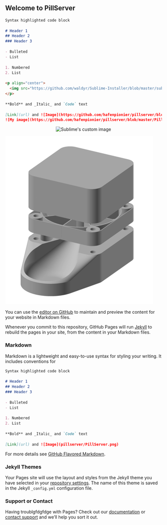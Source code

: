 ## Welcome to PillServer


```markdown
Syntax highlighted code block

# Header 1
## Header 2
### Header 3

- Bulleted
- List

1. Numbered
2. List

<p align="center">
  <img src="https://github.com/waldyr/Sublime-Installer/blob/master/sublime_text.png?raw=true" alt="Sublime's custom image"/>
</p>

**Bold** and _Italic_ and `Code` text

[Link](url) and ![Image](https://github.com/hafenpionier/pillserver/blob/master/PillServer.png)
![My image](https://github.com/hafenpionier/pillserver/blob/master/PillServer.png?raw=true)
```

<p align="center">
  <img src="https://github.com/waldyr/Sublime-Installer/blob/master/sublime_text.png?raw=true" alt="Sublime's custom image"/>
</p>

![Image of Pillserver Prototype](https://github.com/hafenpionier/pillserver/blob/master/PillServer.png?raw=true)

You can use the [editor on GitHub](https://github.com/hafenpionier/pillserver/edit/master/README.md) to maintain and preview the content for your website in Markdown files.

Whenever you commit to this repository, GitHub Pages will run [Jekyll](https://jekyllrb.com/) to rebuild the pages in your site, from the content in your Markdown files.

### Markdown

Markdown is a lightweight and easy-to-use syntax for styling your writing. It includes conventions for

```markdown
Syntax highlighted code block

# Header 1
## Header 2
### Header 3

- Bulleted
- List

1. Numbered
2. List

**Bold** and _Italic_ and `Code` text

[Link](url) and ![Image](pillserver/PillServer.png)
```

For more details see [GitHub Flavored Markdown](https://guides.github.com/features/mastering-markdown/).

### Jekyll Themes

Your Pages site will use the layout and styles from the Jekyll theme you have selected in your [repository settings](https://github.com/hafenpionier/pillserver/settings). The name of this theme is saved in the Jekyll `_config.yml` configuration file.

### Support or Contact

Having troublgfdgfdge with Pages? Check out our [documentation](https://help.github.com/categories/github-pages-basics/) or [contact support](https://github.com/contact) and we’ll help you sort it out.
